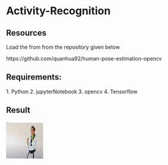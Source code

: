 # Activity-Recognition

<h2> Resources</h2>
<p>Load the from from the repository given below</p>
https://github.com/quanhua92/human-pose-estimation-opencv

<h2>Requirements:</h2>
1. Python 
2. jupyterNotebook
3. opencv
4. Tensorflow

<h2> Result</h2>

<img src="https://github.com/lalshrikant12/Activity-Recognition/blob/main/pose.PNG" width=100, height=100>






